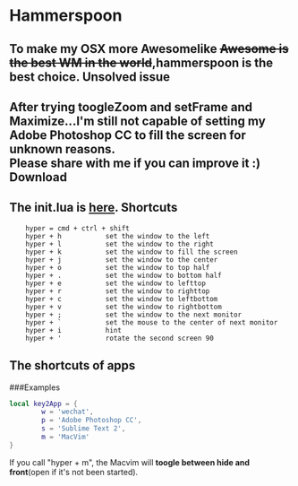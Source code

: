 Hammerspoon
====
To make my OSX more **Awesomelike** ~~Awesome is the best WM in the world~~,hammerspoon is the best choice.
Unsolved issue
----
After trying toogleZoom and setFrame and Maximize...I'm still not capable of setting my Adobe Photoshop CC to fill the screen for unknown reasons.  
Please share with me if you can improve it :)
Download
----
The init.lua is [here](https://github.com/dcrozz/.hammerspoon/blob/master/init.lua).
Shortcuts
----
		hyper = cmd + ctrl + shift
		hyper + h			set the window to the left
		hyper + l			set the window to the right 
		hyper + k			set the window to fill the screen
		hyper + j			set the window to the center
		hyper + o			set the window to top half
		hyper + .			set the window to bottom half
		hyper + e			set the window to lefttop
		hyper + r			set the window to righttop
		hyper + c			set the window to leftbottom
		hyper + v			set the window to rightbottom
		hyper + ;			set the window to the next monitor
		hyper + `			set the mouse to the center of next monitor
		hyper + i			hint
		hyper + '			rotate the second screen 90
The shortcuts of apps
----
###Examples
```Lua
local key2App = {
	    w = 'wechat',
		p = 'Adobe Photoshop CC',
		s = 'Sublime Text 2',
		m = 'MacVim'
}
```
If you call "hyper + m", the Macvim will **toogle between hide and front**(open if it's not been started).
